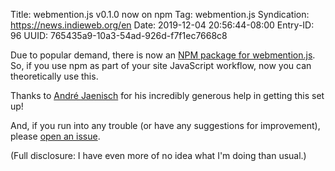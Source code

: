Title: webmention.js v0.1.0 now on npm
Tag: webmention.js
Syndication: https://news.indieweb.org/en
Date: 2019-12-04 20:56:44-08:00
Entry-ID: 96
UUID: 765435a9-10a3-54ad-926d-f7f1ec7668c8

Due to popular demand, there is now an [NPM package for webmention.js](https://www.npmjs.com/package/webmention.js). So, if you use npm as part of your site JavaScript workflow, now you can theoretically use this.

Thanks to [André Jaenisch](https://github.com/Ryuno-Ki) for his incredibly generous help in getting this set up!

And, if you run into any trouble (or have any suggestions for improvement), please [open an issue](https://github.com/PlaidWeb/webmention.js/issues).

(Full disclosure: I have even more of no idea what I'm doing than usual.)
